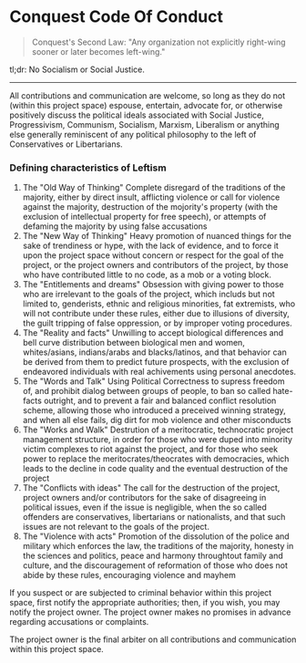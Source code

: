 # Conquest Code Of Conduct

> Conquest's Second Law: "Any organization not explicitly right-wing sooner or later becomes left-wing."

tl;dr: No Socialism or Social Justice.

* * *

All contributions and communication are welcome, so long as they do not (within
this project space) espouse, entertain, advocate for, or otherwise positively
discuss the political ideals associated with Social Justice, Progressivism,
Communism, Socialism, Marxism, Liberalism or anything else generally reminiscent
of any political philosophy to the left of Conservatives or Libertarians.

### Defining characteristics of Leftism
1. The "Old Way of Thinking"
  Complete disregard of the traditions of the majority, either by direct insult,
  afflicting violence or call for violence against the majority, destruction of
  the mojority's property (with the exclusion of intellectual property for free
  speech), or attempts of defaming the majority by using false accusations
2. The "New Way of Thinking"
  Heavy promotion of nuanced things for the sake of trendiness or hype, with the lack
  of evidence, and to force it upon the project space without concern or respect
  for the goal of the project, or the project owners and contributors of the project,
  by those who have contributed little to no code, as a mob or a voting block.
3. The "Entitlements and dreams"
  Obsession with giving power to those who are irrelevant to the goals of the project,
  which includs but not limited to, genderists, ethnic and religious minorities, fat 
  extremists, who will not contribute under these rules, either due to illusions of 
  diversity, the guilt tripping of false oppression, or by improper voting procedures.
4. The "Reality and facts"
  Unwilling to accept biological differences and bell curve distribution between
  biological men and women, whites/asians, indians/arabs and blacks/latinos,
  and that behavior can be derived from them to predict future prospects, with the 
  exclusion of endeavored individuals with real achivements using personal anecdotes.
5. The "Words and Talk"
  Using Political Correctness to supress freedom of, and prohibit dialog between groups
  of people, to ban so called hate-facts outright, and to prevent a fair and balanced
  conflict resolution scheme, allowing those who introduced a preceived winning
  strategy, and when all else fails, dig dirt for mob violence and other misconducts
6. The "Works and Walk"
  Destrution of a meritocratic, technocratic project management structure, in order
  for those who were duped into minority victim complexes to riot against the project,
  and for those who seek power to replace the meritocrates/theocrates with democracies,
  which leads to the decline in code quality and the eventual destruction of the project
7. The "Conflicts with ideas"
  The call for the destruction of the project, project owners and/or contributors
  for the sake of disagreeing in political issues, even if the issue is negligible,
  when the so called offenders are conservatives, libertarians or nationalists, and
  that such issues are not relevant to the goals of the project.
8. The "Violence with acts"
  Promotion of the dissolution of the police and military which enforces the law,
  the traditions of the majority, honesty in the sciences and politics, peace and
  harmony throughtout family and culture, and the discouragement of reformation of
  those who does not abide by these rules, encouraging violence and mayhem

If you suspect or are subjected to criminal behavior within this project space,
first notify the appropriate authorities; then, if you wish, you may notify the
project owner. The project owner makes no promises in advance regarding
accusations or complaints.

The project owner is the final arbiter on all contributions and communication
within this project space.
